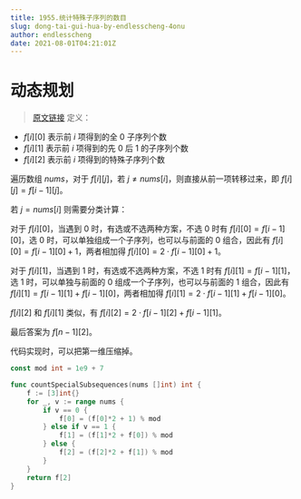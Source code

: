```yaml
---
title: 1955.统计特殊子序列的数目
slug: dong-tai-gui-hua-by-endlesscheng-4onu
author: endlesscheng
date: 2021-08-01T04:21:01Z
---
```

# 动态规划
 
> [原文链接](https://leetcode.cn/problems/count-number-of-special-subsequences/solution/dong-tai-gui-hua-by-endlesscheng-4onu)
定义：
- $f[i][0]$ 表示前 $i$ 项得到的全 $0$ 子序列个数
- $f[i][1]$ 表示前 $i$ 项得到的先 $0$ 后 $1$ 的子序列个数
- $f[i][2]$ 表示前 $i$ 项得到的特殊子序列个数

遍历数组 $\textit{nums}$，对于 $f[i][j]$，若 $j \neq \textit{nums}[i]$，则直接从前一项转移过来，即 $f[i][j]=f[i-1][j]$。

若 $j = \textit{nums}[i]$ 则需要分类计算：

对于 $f[i][0]$，当遇到 $0$ 时，有选或不选两种方案，不选 $0$ 时有 $f[i][0] = f[i-1][0]$，选 $0$ 时，可以单独组成一个子序列，也可以与前面的 $0$ 组合，因此有 $f[i][0] = f[i-1][0] + 1$，两者相加得 $f[i][0] = 2\cdot f[i-1][0] + 1$。

对于 $f[i][1]$，当遇到 $1$ 时，有选或不选两种方案，不选 $1$ 时有 $f[i][1] = f[i-1][1]$，选 $1$ 时，可以单独与前面的 $0$ 组成一个子序列，也可以与前面的 $1$ 组合，因此有 $f[i][1] = f[i-1][1] + f[i-1][0]$，两者相加得 $f[i][1] = 2\cdot f[i-1][1] + f[i-1][0]$。

$f[i][2]$ 和 $f[i][1]$ 类似，有 $f[i][2] = 2\cdot f[i-1][2] + f[i-1][1]$。

最后答案为 $f[n-1][2]$。

代码实现时，可以把第一维压缩掉。

```go
const mod int = 1e9 + 7

func countSpecialSubsequences(nums []int) int {
	f := [3]int{}
	for _, v := range nums {
		if v == 0 {
			f[0] = (f[0]*2 + 1) % mod
		} else if v == 1 {
			f[1] = (f[1]*2 + f[0]) % mod
		} else {
			f[2] = (f[2]*2 + f[1]) % mod
		}
	}
	return f[2]
}
```

